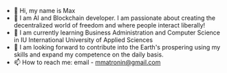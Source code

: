 - 👋 Hi, my name is Max
- 👀 I am AI and Blockchain developer. I am passionate about creating the decentralized world of freedom and where people interact liberally!
- 🌱 I am currently learning Business Administration and Computer Science in IU International University of Applied Sciences
- 💞️ I am looking forward to contribute into the Earth's prospering using my skills and expand my competence on the daily basis.
- 📫 How to reach me: email - mmatronin@gmail.com

<!---
Max77788/Max77788 is a ✨ special ✨ repository because its `README.md` (this file) appears on your GitHub profile.
You can click the Preview link to take a look at your changes.
--->
